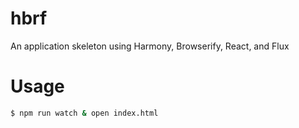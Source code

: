 # hbrf

An application skeleton using Harmony, Browserify, React, and Flux

# Usage

```sh
$ npm run watch & open index.html
```
